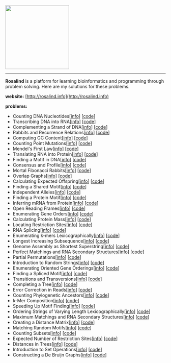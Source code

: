 <img src="http://rosalind.info/static/img/logo.png?v=1560257990" width="200">

***

**Rosalind** is a platform for learning bioinformatics and programming through problem solving. Here are my solutions for these problems.

**website:** [http://rosalind.info](http://rosalind.info)

**problems:**

* Counting DNA Nucleotides[[info](http://rosalind.info/problems/dna/)] [[code](https://github.com/zonghui0228/Rosalind-Solutions/blob/master/scripts/rosalind_dna.py)]
* Transcribing DNA into RNA[[info](http://rosalind.info/problems/rna/)] [[code](https://github.com/zonghui0228/Rosalind-Solutions/blob/master/scripts/rosalind_rna.py)]
* Complementing a Strand of DNA[[info](http://rosalind.info/problems/revc/)] [[code](https://github.com/zonghui0228/Rosalind-Solutions/blob/master/scripts/rosalind_revc.py)]
* Rabbits and Recurrence Relations[[info](http://rosalind.info/problems/fib/)] [[code](https://github.com/zonghui0228/Rosalind-Solutions/blob/master/scripts/rosalind_fib.py)]
* Computing GC Content[[info](http://rosalind.info/problems/gc/)] [[code](https://github.com/zonghui0228/Rosalind-Solutions/blob/master/scripts/rosalind_gc.py)]
* Counting Point Mutations[[info](http://rosalind.info/problems/hamm/)] [[code](https://github.com/zonghui0228/Rosalind-Solutions/blob/master/scripts/rosalind_hamm.py)]
* Mendel's First Law[[info](http://rosalind.info/problems/iprb/)] [[code](https://github.com/zonghui0228/Rosalind-Solutions/blob/master/scripts/rosalind_iprb.py)]
* Translating RNA into Protein[[info](http://rosalind.info/problems/prot/)] [[code](https://github.com/zonghui0228/Rosalind-Solutions/blob/master/scripts/rosalind_prot.py)]
* Finding a Motif in DNA[[info](http://rosalind.info/problems/subs/)] [[code](https://github.com/zonghui0228/Rosalind-Solutions/blob/master/scripts/rosalind_subs.py)]
* Consensus and Profile[[info](http://rosalind.info/problems/cons/)] [[code](https://github.com/zonghui0228/Rosalind-Solutions/blob/master/scripts/rosalind_cons.py)]
* Mortal Fibonacci Rabbits[[info](http://rosalind.info/problems/fibd/)] [[code](https://github.com/zonghui0228/Rosalind-Solutions/blob/master/scripts/rosalind_fibd.py)]
* Overlap Graphs[[info](http://rosalind.info/problems/grph/)] [[code](https://github.com/zonghui0228/Rosalind-Solutions/blob/master/scripts/rosalind_grph.py)]
* Calculating Expected Offspring[[info](http://rosalind.info/problems/iev/)] [[code](https://github.com/zonghui0228/Rosalind-Solutions/blob/master/scripts/rosalind_iev.py)]
* Finding a Shared Motif[[info](http://rosalind.info/problems/lcsm/)] [[code](https://github.com/zonghui0228/Rosalind-Solutions/blob/master/scripts/rosalind_lcsm.py)]
* Independent Alleles[[info](http://rosalind.info/problems/lia/)] [[code](https://github.com/zonghui0228/Rosalind-Solutions/blob/master/scripts/rosalind_lia.py)]
* Finding a Protein Motif[[info](http://rosalind.info/problems/mprt/)] [[code](https://github.com/zonghui0228/Rosalind-Solutions/blob/master/scripts/rosalind_mprt.py)]
* Inferring mRNA from Protein[[info](http://rosalind.info/problems/mrna/)] [[code](https://github.com/zonghui0228/Rosalind-Solutions/blob/master/scripts/rosalind_mrna.py)]
* Open Reading Frames[[info](http://rosalind.info/problems/orf/)] [[code](https://github.com/zonghui0228/Rosalind-Solutions/blob/master/scripts/rosalind_orf.py)]
* Enumerating Gene Orders[[info](http://rosalind.info/problems/perm/)] [[code](https://github.com/zonghui0228/Rosalind-Solutions/blob/master/scripts/rosalind_perm.py)]
* Calculating Protein Mass[[info](http://rosalind.info/problems/prtm/)] [[code](https://github.com/zonghui0228/Rosalind-Solutions/blob/master/scripts/rosalind_prtm.py)]
* Locating Restriction Sites[[info](http://rosalind.info/problems/revp/)] [[code](https://github.com/zonghui0228/Rosalind-Solutions/blob/master/scripts/rosalind_revp.py)]
* RNA Splicing[[info](http://rosalind.info/problems/splc/)] [[code](https://github.com/zonghui0228/Rosalind-Solutions/blob/master/scripts/rosalind_splc.py)]
* Enumerating k-mers Lexicographically[[info](http://rosalind.info/problems/lexf/)] [[code](https://github.com/zonghui0228/Rosalind-Solutions/blob/master/scripts/rosalind_lexf.py)]
* Longest Increasing Subsequence[[info](http://rosalind.info/problems/lgis/)] [[code](https://github.com/zonghui0228/Rosalind-Solutions/blob/master/scripts/rosalind_lgis.py)]
* Genome Assembly as Shortest Superstring[[info](http://rosalind.info/problems/long/)] [[code](https://github.com/zonghui0228/Rosalind-Solutions/blob/master/scripts/rosalind_long.py)]
* Perfect Matchings and RNA Secondary Structures[[info](http://rosalind.info/problems/pmch/)] [[code](https://github.com/zonghui0228/Rosalind-Solutions/blob/master/scripts/rosalind_pmch.py)]
* Partial Permutations[[info](http://rosalind.info/problems/pper/)] [[code](https://github.com/zonghui0228/Rosalind-Solutions/blob/master/scripts/rosalind_pper.py)]
* Introduction to Random Strings[[info](http://rosalind.info/problems/prob/)] [[code](https://github.com/zonghui0228/Rosalind-Solutions/blob/master/scripts/rosalind_prob.py)]
* Enumerating Oriented Gene Orderings[[info](http://rosalind.info/problems/sign/)] [[code](https://github.com/zonghui0228/Rosalind-Solutions/blob/master/scripts/rosalind_sign.py)]
* Finding a Spliced Motif[[info](http://rosalind.info/problems/sseq/)] [[code](https://github.com/zonghui0228/Rosalind-Solutions/blob/master/scripts/rosalind_sseq.py)]
* Transitions and Transversions[[info](http://rosalind.info/problems/tran/)] [[code](https://github.com/zonghui0228/Rosalind-Solutions/blob/master/scripts/rosalind_tran.py)]
* Completing a Tree[[info](http://rosalind.info/problems/tree/)] [[code](https://github.com/zonghui0228/Rosalind-Solutions/blob/master/scripts/rosalind_tree.py)]
* Error Correction in Reads[[info](http://rosalind.info/problems/corr/)] [[code](https://github.com/zonghui0228/Rosalind-Solutions/blob/master/scripts/rosalind_corr.py)]
* Counting Phylogenetic Ancestors[[info](http://rosalind.info/problems/inod/)] [[code](https://github.com/zonghui0228/Rosalind-Solutions/blob/master/scripts/rosalind_inod.py)]
* k-Mer Composition[[info](http://rosalind.info/problems/kmer/)] [[code](https://github.com/zonghui0228/Rosalind-Solutions/blob/master/scripts/rosalind_kmer.py)]
* Speeding Up Motif Finding[[info](http://rosalind.info/problems/kmp/)] [[code](https://github.com/zonghui0228/Rosalind-Solutions/blob/master/scripts/rosalind_kmp.py)]
* Ordering Strings of Varying Length Lexicographically[[info](http://rosalind.info/problems/lexv/)] [[code](https://github.com/zonghui0228/Rosalind-Solutions/blob/master/scripts/rosalind_lexv.py)]
* Maximum Matchings and RNA Secondary Structures[[info](http://rosalind.info/problems/mmch/)] [[code](https://github.com/zonghui0228/Rosalind-Solutions/blob/master/scripts/rosalind_mmch.py)]
* Creating a Distance Matrix[[info](http://rosalind.info/problems/pdst/)] [[code](https://github.com/zonghui0228/Rosalind-Solutions/blob/master/scripts/rosalind_pdst.py)]
* Matching Random Motifs[[info](http://rosalind.info/problems/rstr/)] [[code](https://github.com/zonghui0228/Rosalind-Solutions/blob/master/scripts/rosalind_rstr.py)]
* Counting Subsets[[info](http://rosalind.info/problems/sset/)] [[code](https://github.com/zonghui0228/Rosalind-Solutions/blob/master/scripts/rosalind_sset.py)]
* Expected Number of Restriction Sites[[info](http://rosalind.info/problems/eval/)] [[code](https://github.com/zonghui0228/Rosalind-Solutions/blob/master/scripts/rosalind_eval.py)]
* Distances in Trees[[info](http://rosalind.info/problems/nwck/)] [[code](https://github.com/zonghui0228/Rosalind-Solutions/blob/master/scripts/rosalind_nwck.py)]
* Introduction to Set Operations[[info](http://rosalind.info/problems/seto/)] [[code](https://github.com/zonghui0228/Rosalind-Solutions/blob/master/scripts/rosalind_seto.py)]
* Constructing a De Bruijn Graphs[[info](http://rosalind.info/problems/dbru/)] [[code](https://github.com/zonghui0228/Rosalind-Solutions/blob/master/scripts/rosalind_dbru.py)]






